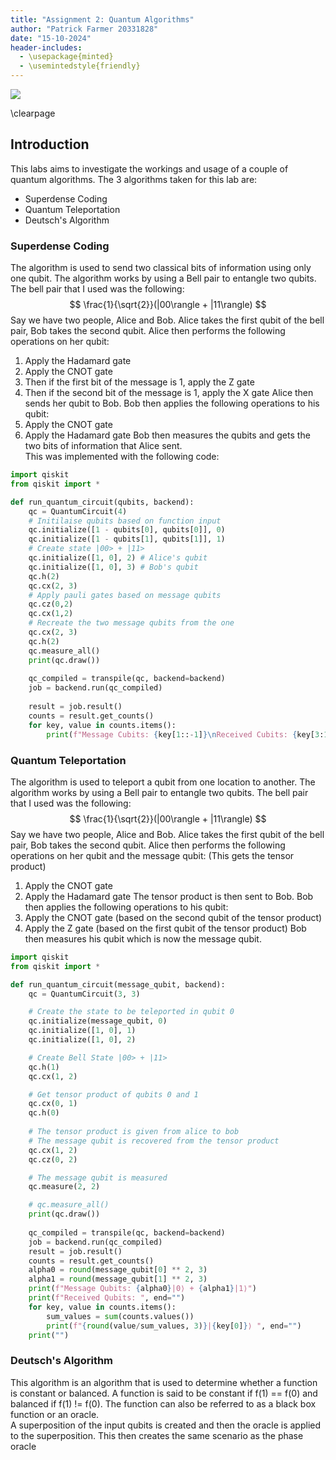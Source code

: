 ```yaml
---
title: "Assignment 2: Quantum Algorithms"
author: "Patrick Farmer 20331828"
date: "15-10-2024"
header-includes:
  - \usepackage{minted}
  - \usemintedstyle{friendly}
---
```


![](https://www.tcd.ie/media/tcd/site-assets/images/tcd-logo.png)

\clearpage

## Introduction
This labs aims to investigate the workings and usage of a couple of quantum algorithms. The 3 algorithms taken for this lab are:
* Superdense Coding
* Quantum Teleportation
* Deutsch's Algorithm

### Superdense Coding
The algorithm is used to send two classical bits of information using only one qubit. The algorithm works by using a Bell pair to entangle two qubits. The bell pair that I used was the following:
$$
\frac{1}{\sqrt{2}}(|00\rangle + |11\rangle)
$$
Say we have two people, Alice and Bob. Alice takes the first qubit of the bell pair, Bob takes the second qubit. Alice then performs the following operations on her qubit:
1. Apply the Hadamard gate
2. Apply the CNOT gate
3. Then if the first bit of the message is 1, apply the Z gate
4. Then if the second bit of the message is 1, apply the X gate
Alice then sends her qubit to Bob. Bob then applies the following operations to his qubit:
1. Apply the CNOT gate
2. Apply the Hadamard gate
Bob then measures the qubits and gets the two bits of information that Alice sent.\
This was implemented with the following code:
```python
import qiskit
from qiskit import *

def run_quantum_circuit(qubits, backend):
    qc = QuantumCircuit(4)
    # Initilaise qubits based on function input
    qc.initialize([1 - qubits[0], qubits[0]], 0)
    qc.initialize([1 - qubits[1], qubits[1]], 1)
    # Create state |00> + |11>
    qc.initialize([1, 0], 2) # Alice's qubit
    qc.initialize([1, 0], 3) # Bob's qubit
    qc.h(2)
    qc.cx(2, 3)
    # Apply pauli gates based on message qubits
    qc.cz(0,2)
    qc.cx(1,2)
    # Recreate the two message qubits from the one
    qc.cx(2, 3)
    qc.h(2)
    qc.measure_all()
    print(qc.draw())
    
    qc_compiled = transpile(qc, backend=backend)
    job = backend.run(qc_compiled) 
    
    result = job.result()
    counts = result.get_counts()
    for key, value in counts.items():
        print(f"Message Cubits: {key[1::-1]}\nReceived Cubits: {key[3:1:-1]}\n")
```

### Quantum Teleportation
The algorithm is used to teleport a qubit from one location to another. The algorithm works by using a Bell pair to entangle two qubits. The bell pair that I used was the following:
$$
\frac{1}{\sqrt{2}}(|00\rangle + |11\rangle)
$$
Say we have two people, Alice and Bob. Alice takes the first qubit of the bell pair, Bob takes the second qubit. Alice then performs the following operations on her qubit and the message qubit: (This gets the tensor product)
1. Apply the CNOT gate
2. Apply the Hadamard gate
The tensor product is then sent to Bob. Bob then applies the following operations to his qubit:
1. Apply the CNOT gate (based on the second qubit of the tensor product)
2. Apply the Z gate (based on the first qubit of the tensor product)
Bob then measures his qubit which is now the message qubit.



```python
import qiskit
from qiskit import *

def run_quantum_circuit(message_qubit, backend):
    qc = QuantumCircuit(3, 3)

    # Create the state to be teleported in qubit 0
    qc.initialize(message_qubit, 0)
    qc.initialize([1, 0], 1)
    qc.initialize([1, 0], 2)

    # Create Bell State |00> + |11>
    qc.h(1)
    qc.cx(1, 2)

    # Get tensor product of qubits 0 and 1
    qc.cx(0, 1)
    qc.h(0)
    
    # The tensor product is given from alice to bob
    # The message qubit is recovered from the tensor product
    qc.cx(1, 2)
    qc.cz(0, 2)

    # The message qubit is measured
    qc.measure(2, 2)

    # qc.measure_all()
    print(qc.draw())
    
    qc_compiled = transpile(qc, backend=backend)
    job = backend.run(qc_compiled) 
    result = job.result()
    counts = result.get_counts()
    alpha0 = round(message_qubit[0] ** 2, 3)
    alpha1 = round(message_qubit[1] ** 2, 3)
    print(f"Message Qubits: {alpha0}|0⟩ + {alpha1}|1⟩")
    print(f"Received Qubits: ", end="")
    for key, value in counts.items():
        sum_values = sum(counts.values())
        print(f"{round(value/sum_values, 3)}|{key[0]}⟩ ", end="")
    print("")
```

### Deutsch's Algorithm
This algorithm is an algorithm that is used to determine whether a function is constant or balanced. A function is said to be constant if f(1) == f(0) and balanced if f(1) != f(0). The function can also be referred to as a black box function or an oracle.\
A superposition of the input qubits is created and then the oracle is applied to the superposition. This then creates the same scenario as the phase oracle
